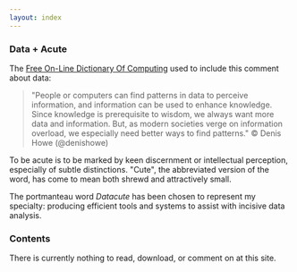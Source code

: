 ```yaml
---
layout: index
---
```

### Data + Acute
The [Free On-Line Dictionary Of Computing](http://foldoc.org/) used to include this comment about data:
>\"People or computers can find patterns in data to perceive information, and information can be used to enhance knowledge. Since knowledge is prerequisite to wisdom, we always want more data and information. But, as modern societies verge on information overload, we especially need better ways to find patterns.\" © Denis Howe (@denishowe)

To be acute is to be marked by keen discernment or intellectual perception, especially of subtle distinctions. \"Cute\", the abbreviated version of the word, has come to mean both shrewd and attractively small.

The portmanteau word *Datacute* has been chosen to represent my specialty: producing efficient tools and systems to assist with incisive data analysis.

### Contents
There is currently nothing to read, download, or comment on at this site.